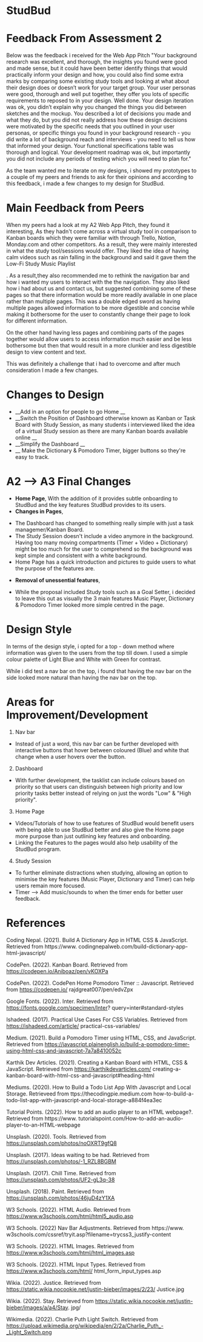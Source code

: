 # StudBud

# Feedback From Assessment 2
Below was the feedback i received for the Web App Pitch 
"Your background research was excellent, and thorough, the insights you found were good and made sense, but it could have been better identify things that would practically inform your design and how, you could also find some extra marks by comparing some existing study tools and looking at what about their design does or doesn’t work for your target group. Your user personas were good, thorough and well put together, they offer you lots of specific requirements to reposed to in your design. Well done. Your design iteration was ok, you didn’t explain why you changed the things you did between sketches and the mockup. You described a lot of decisions you made and what they do, but you did not really address how these design decisions were motivated by the specific needs that you outlined in your user personas, or specific things you found in your background research - you did write a lot of background reach and interviews - you need to tell us how that informed your design. Your functional specifications table was thorough and logical. Your development roadmap was ok, but importantly you did not include any periods of testing which you will need to plan for."

As the team wanted me to iterate on my designs, i showed my prototypes to a couple of my peers and friends to ask for their opinions and according to this feedback, i made a few changes to my design for StudBud. 

# Main Feedback from Peers
When my peers had a look at my A2 Web App Pitch, they found it interesting, As they hadn't come across a virtual study tool in comparison to Kanban boards which they were familiar with through Trello, Notion, Monday.com and other competitors. As a result, they were mainly interested in what the study tool/sessions would offer. They liked the idea of having calm videos such as rain falling in the background and said it gave them the Low-Fi Study Music Playlist 

. As a result,they also recommended me to rethink the navigation bar and how i wanted my users to interact with the the navigation. They also liked how i had about us and contact us, but suggested combining some of these pages so that there information would be more readily available in one place rather than multiple pages. This was a double edged sword as having multiple pages allowed information to be more digestible and concise while making it bothersome for the user to constantly change their page to look for different information.

On the other hand having less pages and combining parts of the pages together would allow users to access information much easier and be less bothersome but then that would result in a more clunkier and less digestible design to view content and text. 

This was definitely a challenge that i had to overcome and after much consideration I made a few changes.

# Changes to Design
* __Add in an option for people to go Home __
* __Switch the Position of Dashboard otherwise known as Kanban or Task Board with Study Session, as many students i interviewed liked the idea of a virtual Study session as there are many Kanban boards available online __
* __Simplify the Dashboard __
* __ Make the Dictionary & Pomodoro Timer, bigger buttons so they're easy to track.


# A2 --> A3 Final Changes

  * __Home Page__, With the addition of it provides subtle onboarding to StudBud and the key features StudBud provides to its users. 
  * __Changes in Pages__, 
  - The Dashboard has changed to something really simple with just a task managemer/Kanban Board. 
  - The Study Session doesn't include a video anymore in the background. Having too many moving compartments (Timer + Video + Dictionary) might be too much for the user to comprehend so the background was kept simple and consistent with a white background.
  - Home Page has a quick introduction and pictures to guide users to what the purpose of the features are.
  * __Removal of unessential features__,
  - While the proposal included Study tools such as a Goal Setter, i decided to leave this out as visually the 3 main features Music Player, Dictionary & Pomodoro Timer looked more simple centred in the page.

# Design Style
In terms of the design style, i opted for a top - down method where information was given to the users from the top till down. I used a simple colour palette of Light Blue and White with Green for contrast.

While i did test a nav bar on the top, i found that having the nav bar on the side looked more natural than having the nav bar on the top.

# Areas for Improvement/Development

1. Nav bar
- Instead of just a word, this nav bar can be further developed with interactive buttons that hover between coloured (Blue) and white that change when a user hovers over the button.

2. Dashboard
- With further development, the tasklist can include colours based on priority so that users can distinguish between high priority and low priority tasks better instead of relying on just the words "Low" & "High priority".

3. Home Page
- Videos/Tutorials of how to use features of StudBud would benefit users with being able to use StudBud better and also give the Home page more purpose than just outlining key features and onboarding.
- Linking the Features to the pages would also help usability of the StudBud program.

4. Study Session
- To further eliminate distractions when studying, allowing an option to minimise the key features (Music Player, Dictionary and Timer) can help users remain more focused.
- Timer --> Add music/sounds to when the timer ends for better user feedback.


#   References

Coding Nepal. (2021). Build A Dictionary App in HTML CSS & JavaScript. Retrieved from https://www.
  codingnepalweb.com/build-dictionary-app-html-javascript/

CodePen. (2022). Kanban Board. Retrieved from https://codepen.io/Aniboaz/pen/vKOXPa

CodePen. (2022). CodePen Home Pomodoro Timer :: Javascript. Retrieved from https://codepen.io/
  rajdgreat007/pen/edvZpx

Google Fonts. (2022). Inter. Retrieved from https://fonts.google.com/specimen/Inter?
  query=inter#standard-styles

Ishadeed. (2017). Practical Use Cases For CSS Variables. Retrieved from https://ishadeed.com/article/
  practical-css-variables/

Medium. (2021). Build a Pomodoro Timer using HTML, CSS, and JavaScript. 
  Retrieved from https://javascript.plainenglish.io/build-a-pomodoro-timer-using-html-css-and-javascript-7a7a8410052c

Karthik Dev Articles. (2021). Creating a Kanban Board with HTML, CSS & 
  JavaScript. Retrieved from https://karthikdevarticles.com/
  creating-a-kanban-board-with-html-css-and-javascript#heading-html

Mediums. (2020). How to Build a Todo List App With Javascript and Local 
  Storage. Retrieveed from ttps://thecodingpie.medium.com how-to-build-a-todo-list-app-with-javascript-and-local-storage-a884f4ea3ec

Tutorial Points. (2022). How to add an audio player to an HTML webpage?. Retrieved from https://www.
  tutorialspoint.com/How-to-add-an-audio-player-to-an-HTML-webpage

Unsplash. (2020). Tools. Retrieved from https://unsplash.com/photos/noOXRT9gfQ8

Unsplash. (2017). Ideas waiting to be had. Retrieved from https://unsplash.com/photos/-1_RZL8BGBM

Unsplash. (2017). Chill Time. Retrieved from https://unsplash.com/photos/UF2-gL3q-38

Unsplash. (2018). Paint. Retrieved from https://unsplash.com/photos/46juD4zY1XA

W3 Schools. (2022). HTML Audio. Retrieved from https://www.w3schools.com/html/html5_audio.asp

W3 Schools. (2022) Nav Bar Adjustments. Retrieved from https://www.
  w3schools.com/cssref/tryit.asp?filename=trycss3_justify-content

W3 Schools. (2022). HTML Images. Retrieved from https://www.w3schools.com/html/html_images.asp

W3 Schools. (2022). HTML Input Types. Retrieved from https://www.w3schools.com/html/
  html_form_input_types.asp

  Wikia. (2022). Justice. Retrieved from https://static.wikia.nocookie.net/justin-bieber/images/2/23/
  Justice.jpg

Wikia. (2022). Stay. Retrieved from https://static.wikia.nocookie.net/justin-bieber/images/a/a4/Stay.
  jpg/

Wikimedia. (2022). Charlie Puth Light Switch. Retrieved from https://upload.wikimedia.org/wikipedia/en/2/2a/Charlie_Puth_-_Light_Switch.png